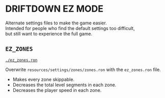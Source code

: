 # DRIFTDOWN EZ MODE
Alternate settings files to make the game easier.  
Intended for people who find the default settings too difficult,  
but still want to experience the full game.  

## `EZ_ZONES`
[`./ez_zones.ron`](./ez_zones.ron)  

Overwrite `resources/settings/zones/zones.ron` with the `ez_zones.ron` file.

- Makes every zone skippable.
- Decreases the total level segments in each zone.
- Decreases the player speed in each zone.
